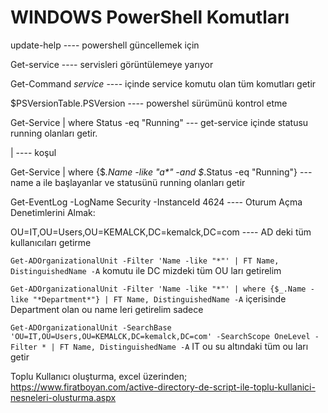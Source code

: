# WINDOWS PowerShell Komutları

update-help ---- powershell güncellemek için

Get-service ---- servisleri görüntülemeye yarıyor

Get-Command *service* ---- içinde service komutu olan tüm komutları getir

$PSVersionTable.PSVersion ---- powershel sürümünü kontrol etme

Get-Service | where Status -eq "Running" --- get-service içinde statusu running olanları getir.

| ---- koşul 

Get-Service | where {$_.Name -like "a*" -and $_.Status -eq "Running"} --- name a ile başlayanlar ve statusünü running olanları getir

Get-EventLog -LogName Security -InstanceId 4624 ---- Oturum Açma Denetimlerini Almak:

OU=IT,OU=Users,OU=KEMALCK,DC=kemalck,DC=com ---- AD deki tüm kullanıcıları getirme

`Get-ADOrganizationalUnit -Filter 'Name -like "*"' | FT Name, DistinguishedName -A` komutu ile DC mizdeki tüm OU ları getirelim

`Get-ADOrganizationalUnit -Filter 'Name -like "*"' | where {$_.Name -like "*Department*"} | FT Name, DistinguishedName -A` içerisinde Department olan ou name leri getirelim sadece

`Get-ADOrganizationalUnit -SearchBase 'OU=IT,OU=Users,OU=KEMALCK,DC=kemalck,DC=com' -SearchScope OneLevel -Filter * | FT Name, DistinguishedName -A` IT ou su altındaki tüm ou ları getir


Toplu Kullanıcı oluşturma, excel üzerinden;
https://www.firatboyan.com/active-directory-de-script-ile-toplu-kullanici-nesneleri-olusturma.aspx




